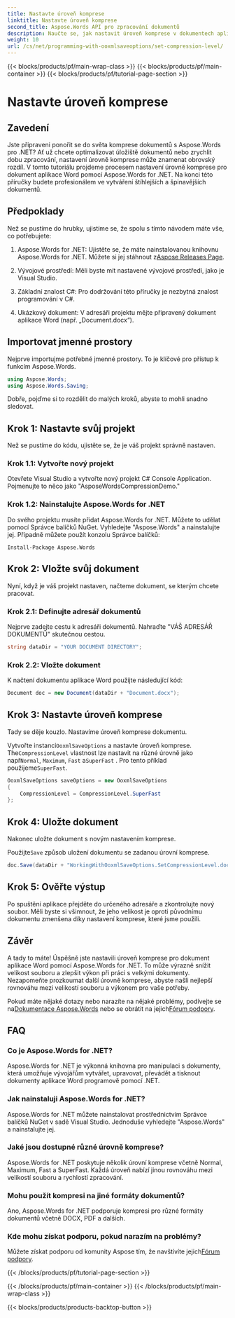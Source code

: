 ```yaml
---
title: Nastavte úroveň komprese
linktitle: Nastavte úroveň komprese
second_title: Aspose.Words API pro zpracování dokumentů
description: Naučte se, jak nastavit úroveň komprese v dokumentech aplikace Word pomocí Aspose.Words for .NET. Postupujte podle našeho podrobného průvodce pro optimalizaci úložiště a výkonu dokumentů.
weight: 10
url: /cs/net/programming-with-ooxmlsaveoptions/set-compression-level/
---
```


{{< blocks/products/pf/main-wrap-class >}}
{{< blocks/products/pf/main-container >}}
{{< blocks/products/pf/tutorial-page-section >}}

# Nastavte úroveň komprese

## Zavedení

Jste připraveni ponořit se do světa komprese dokumentů s Aspose.Words pro .NET? Ať už chcete optimalizovat úložiště dokumentů nebo zrychlit dobu zpracování, nastavení úrovně komprese může znamenat obrovský rozdíl. V tomto tutoriálu projdeme procesem nastavení úrovně komprese pro dokument aplikace Word pomocí Aspose.Words for .NET. Na konci této příručky budete profesionálem ve vytváření štíhlejších a špinavějších dokumentů.

## Předpoklady

Než se pustíme do hrubky, ujistíme se, že spolu s tímto návodem máte vše, co potřebujete:

1.  Aspose.Words for .NET: Ujistěte se, že máte nainstalovanou knihovnu Aspose.Words for .NET. Můžete si jej stáhnout z[Aspose Releases Page](https://releases.aspose.com/words/net/).

2. Vývojové prostředí: Měli byste mít nastavené vývojové prostředí, jako je Visual Studio.

3. Základní znalost C#: Pro dodržování této příručky je nezbytná znalost programování v C#.

4. Ukázkový dokument: V adresáři projektu mějte připravený dokument aplikace Word (např. „Document.docx“).

## Importovat jmenné prostory

Nejprve importujme potřebné jmenné prostory. To je klíčové pro přístup k funkcím Aspose.Words.

```csharp
using Aspose.Words;
using Aspose.Words.Saving;
```

Dobře, pojďme si to rozdělit do malých kroků, abyste to mohli snadno sledovat.

## Krok 1: Nastavte svůj projekt

Než se pustíme do kódu, ujistěte se, že je váš projekt správně nastaven.

### Krok 1.1: Vytvořte nový projekt

Otevřete Visual Studio a vytvořte nový projekt C# Console Application. Pojmenujte to něco jako "AsposeWordsCompressionDemo."

### Krok 1.2: Nainstalujte Aspose.Words for .NET

Do svého projektu musíte přidat Aspose.Words for .NET. Můžete to udělat pomocí Správce balíčků NuGet. Vyhledejte "Aspose.Words" a nainstalujte jej. Případně můžete použít konzolu Správce balíčků:

```shell
Install-Package Aspose.Words
```

## Krok 2: Vložte svůj dokument

Nyní, když je váš projekt nastaven, načteme dokument, se kterým chcete pracovat.

### Krok 2.1: Definujte adresář dokumentů

Nejprve zadejte cestu k adresáři dokumentů. Nahraďte "VÁŠ ADRESÁŘ DOKUMENTŮ" skutečnou cestou.

```csharp
string dataDir = "YOUR DOCUMENT DIRECTORY";
```

### Krok 2.2: Vložte dokument

K načtení dokumentu aplikace Word použijte následující kód:

```csharp
Document doc = new Document(dataDir + "Document.docx");
```

## Krok 3: Nastavte úroveň komprese

Tady se děje kouzlo. Nastavíme úroveň komprese dokumentu.

 Vytvořte instanci`OoxmlSaveOptions` a nastavte úroveň komprese. The`CompressionLevel` vlastnost lze nastavit na různé úrovně jako např`Normal`, `Maximum`, `Fast` a`SuperFast` . Pro tento příklad použijeme`SuperFast`.

```csharp
OoxmlSaveOptions saveOptions = new OoxmlSaveOptions
{
    CompressionLevel = CompressionLevel.SuperFast
};
```

## Krok 4: Uložte dokument

Nakonec uložte dokument s novým nastavením komprese.

 Použijte`Save` způsob uložení dokumentu se zadanou úrovní komprese.

```csharp
doc.Save(dataDir + "WorkingWithOoxmlSaveOptions.SetCompressionLevel.docx", saveOptions);
```

## Krok 5: Ověřte výstup

Po spuštění aplikace přejděte do určeného adresáře a zkontrolujte nový soubor. Měli byste si všimnout, že jeho velikost je oproti původnímu dokumentu zmenšena díky nastavení komprese, které jsme použili.

## Závěr

A tady to máte! Úspěšně jste nastavili úroveň komprese pro dokument aplikace Word pomocí Aspose.Words for .NET. To může výrazně snížit velikost souboru a zlepšit výkon při práci s velkými dokumenty. Nezapomeňte prozkoumat další úrovně komprese, abyste našli nejlepší rovnováhu mezi velikostí souboru a výkonem pro vaše potřeby.

Pokud máte nějaké dotazy nebo narazíte na nějaké problémy, podívejte se na[Dokumentace Aspose.Words](https://reference.aspose.com/words/net/) nebo se obrátit na jejich[Fórum podpory](https://forum.aspose.com/c/words/8).

## FAQ

### Co je Aspose.Words for .NET?

Aspose.Words for .NET je výkonná knihovna pro manipulaci s dokumenty, která umožňuje vývojářům vytvářet, upravovat, převádět a tisknout dokumenty aplikace Word programově pomocí .NET.

### Jak nainstaluji Aspose.Words for .NET?

Aspose.Words for .NET můžete nainstalovat prostřednictvím Správce balíčků NuGet v sadě Visual Studio. Jednoduše vyhledejte "Aspose.Words" a nainstalujte jej.

### Jaké jsou dostupné různé úrovně komprese?

Aspose.Words for .NET poskytuje několik úrovní komprese včetně Normal, Maximum, Fast a SuperFast. Každá úroveň nabízí jinou rovnováhu mezi velikostí souboru a rychlostí zpracování.

### Mohu použít kompresi na jiné formáty dokumentů?

Ano, Aspose.Words for .NET podporuje kompresi pro různé formáty dokumentů včetně DOCX, PDF a dalších.

### Kde mohu získat podporu, pokud narazím na problémy?

 Můžete získat podporu od komunity Aspose tím, že navštívíte jejich[Fórum podpory](https://forum.aspose.com/c/words/8).

{{< /blocks/products/pf/tutorial-page-section >}}

{{< /blocks/products/pf/main-container >}}
{{< /blocks/products/pf/main-wrap-class >}}

{{< blocks/products/products-backtop-button >}}
